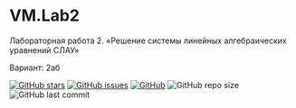 # VM.Lab2

Лабораторная работа 2. «Решение системы линейных алгебраических уравнений СЛАУ»

Вариант: 2aб

[![GitHub stars][stars-shield]][stars-url]
[![GitHub issues][issues-shield]][issues-url]
[![GitHub][license-shield]][license-url]
![GitHub repo size](https://img.shields.io/github/repo-size/KirillShakhov/VM.Lab2)
![GitHub last commit](https://img.shields.io/github/last-commit/KirillShakhov/VM.Lab2)



[stars-shield]: https://img.shields.io/github/stars/KirillShakhov/VM.Lab2?style=social
[stars-url]: https://github.com/KirillShakhov/VM.Lab2/stargazers
[issues-shield]: https://img.shields.io/github/issues/KirillShakhov/VM.Lab2
[issues-url]: https://github.com/KirillShakhov/VM.Lab2/issues
[license-shield]: https://img.shields.io/github/license/KirillShakhov/VM.Lab2
[license-url]: https://github.com/KirillShakhov/VM.Lab2/blob/master/LICENSE
